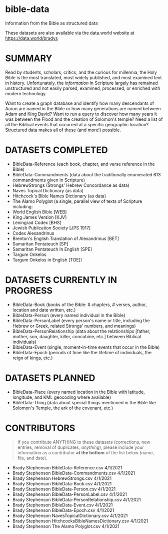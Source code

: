 # bible-data
Information from the Bible as structured data

These datasets are also available via the data.world website at 
https://data.world/bradys

# SUMMARY
Read by students, scholars, critics, and the curious for millennia, the Holy 
Bible is the most translated, most widely published, and most examined text in 
history.  Unfortunately, the *information* in Scripture largely has remained 
unstructured and not easily parsed, examined, processed, or enriched with modern 
technology.  

Want to create a graph database and identify how many descendants of Aaron are 
named in the Bible or how many generations are named between Adam and King 
David?  Want to run a query to discover how many years it was between the Flood 
and the creation of Solomon's temple?  Need a list of all the Biblical events 
that occurred at a specific geographic location?  Structured data makes all of 
these (and more!) possible.

# DATASETS COMPLETED

-   BibleData-Reference (each book, chapter, and verse reference in the Bible) 
-   BibleData-Commandments (data about the traditionally enumerated 613 
    commandments given in Scripture)
-   HebrewStrongs (Strongs' Hebrew Concordance as data)
-   Naves Topical Dictionary (as data)
-   Hitchcock's Bible Names Dictionary (as data)
-   The Alamo Polyglot (a single, parallel view of texts of Scripture including:
   -   World English Bible [WEB]
   -   King James Version [KJV]
   -   Leningrad Codex [BHS]
   -   Jewish Publication Society [JPS 1917]
   -   Codex Alexandrinus
   -   Brenton's English Translation of Alexandrinus [BET]
   -   Samaritan Pentateuch [SP]
   -   Samaritan Pentateuch In English [SPE]
   -   Targum Onkelos
   -   Targum Onkelos in English [TOE])

# DATASETS CURRENTLY IN PROGRESS

-   BibleData-Book (books of the Bible: # chapters, # verses, author, location 
    and date written, etc.)
-   BibleData-Person (every named individual in the Bible)
-   BibleData-PersonLabel (every person's name or title, including the Hebrew or
    Greek, related Strongs' numbers, and meanings)
-   BibleData-PersonRelationship (data about the relationships [father, mother, 
    son, daughter, killer, concubine, etc.] between Biblical individuals)
-   BibleData-Event (single, moment-in-time events that occur in the Bible)
-   BibleData-Epoch (periods of time like the lifetime of individuals, the reign
    of kings, etc.)

# DATASETS PLANNED

-   BibleData-Place (every named location in the Bible with latitude, longitude,
    and KML geocoding where available)
-   BibleData-Thing (data about special things mentioned in the Bible like 
    Solomon's Temple, the ark of the covenant, etc.)
	

# CONTRIBUTORS
> If you contribute ANYTHING to these datasets (corrections, new entries, 
> removal of duplicates, *anything*), please include your information as a 
> contributor **at the bottom** of the list below (name, file, and date).

-  Brady Stephenson  BibleData-Reference.csv                 4/1/2021
-  Brady Stephenson  BibleData-Commandments.csv              4/1/2021
-  Brady Stephenson  HebrewStrongs.csv                       4/1/2021
-  Brady Stephenson  BibleData-Book.csv                      4/1/2021
-  Brady Stephenson  BibleData-Person.csv                    4/1/2021
-  Brady Stephenson  BibleData-PersonLabel.csv               4/1/2021
-  Brady Stephenson  BibleData-PersonRelationship.csv        4/1/2021
-  Brady Stephenson  BibleData-Event.csv                     4/1/2021
-  Brady Stephenson  BibleData-Epoch.csv                     4/1/2021
-  Brady Stephenson  NavesTopicalDictionary.csv              4/1/2021
-  Brady Stephenson  HitchcocksBibleNamesDictionary.csv      4/1/2021
-  Brady Stephenson  The Alamo Polyglot.csv                  4/1/2021
